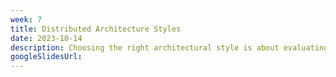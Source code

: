 ```yaml
---
week: 7
title: Distributed Architecture Styles
date: 2023-10-14
description: Choosing the right architectural style is about evaluating tradeoffs, not only from a technical perspective but also taking into account business requirements. We will explore through case studies how each architectural style can be applied in each situation.
googleSlidesUrl:
---
```

